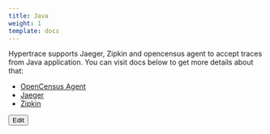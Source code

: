 ```yaml
---
title: Java
weight: 1
template: docs
---
```


Hypertrace supports Jaeger, Zipkin and opencensus agent to accept traces from Java application. You can visit docs below to get more details about that:

- [OpenCensus Agent](https://docs.hypertrace.org/docs/java/java-opencensus/)
- [Jaeger](https://docs.hypertrace.org/docs/java/java-jaeger/)
- [Zipkin](https://docs.hypertrace.org/docs/java/java-zipkin/)

<a href="https://github.com/hypertrace/hypertrace-docs-website/tree/master/src/pages/docs/exporters/java-ex.md">
<button type="button">Edit</button></a>